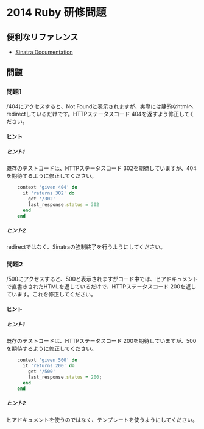 # 2014 Ruby 研修問題

## 便利なリファレンス

- [Sinatra Documentation](http://www.sinatrarb.com/intro-jp.html)

## 問題

### 問題1

/404にアクセスすると、Not Foundと表示されますが、実際には静的なhtmlへredirectしているだけです。HTTPステータスコード 404を返すよう修正してください。

#### ヒント

##### ヒント1

既存のテストコードは、HTTPステータスコード 302を期待していますが、404を期待するように修正してください。

```ruby
    context 'given 404' do
      it 'returns 302' do
        get '/302'
        last_response.status = 302
      end
    end
```

##### ヒント2

redirectではなく、Sinatraの強制終了を行うようにしてください。

### 問題2

/500にアクセスすると、500と表示されますがコード中では、ヒアドキュメントで直書きされたHTMLを返しているだけで、HTTPステータスコード 200を返しています。これを修正してください。

#### ヒント

##### ヒント1

既存のテストコードは、HTTPステータスコード 200を期待していますが、500を期待するように修正してください。

```ruby
    context 'given 500' do
      it 'returns 200' do
        get '/500'
        last_response.status = 200;
      end
    end
```

##### ヒント2

ヒアドキュメントを使うのではなく、テンプレートを使うようにしてください。
